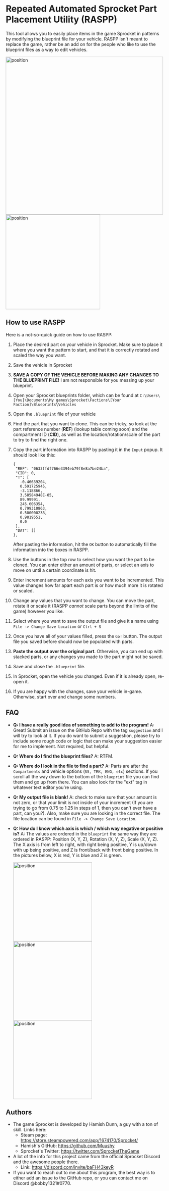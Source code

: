 # Repeated Automated Sprocket Part Placement Utility (RASPP)
This tool allows you to easily place items in the game Sprocket in patterns by modifying the blueprint file for your vehicle. RASPP isn't meant to replace the game, rather be an add on for the people who like to use the blueprint files as a way to edit vehicles.


<img src="https://user-images.githubusercontent.com/36699941/181866912-ce38f0ba-054c-4754-ac23-568f5764b45a.gif" alt="position" width="500"/><img src="https://user-images.githubusercontent.com/36699941/181866937-afd2a876-b9a7-44f1-afdc-48c028dbe5e3.png" alt="position" width="300"/>

## How to use RASPP
Here is a not-so-quick guide on how to use RASPP:

 1. Place the desired part on your vehicle in Sprocket. Make sure to place it where you want the pattern to start, and that it is correctly rotated and scaled the way you want.
 2. Save the vehicle in Sprocket
 3. **SAVE A COPY OF THE VEHICLE BEFORE MAKING ANY CHANGES TO THE BLUEPRINT FILE!** I am not responsible for you messing up your blueprint.
 4. Open your Sprocket blueprints folder, which can be found at `C:\Users\[You]\Documents\My games\Sprocket\Factions\[Your Faction]\Blueprints\Vehicles`
 5. Open the `.blueprint` file of your vehicle
 6. Find the part that you want to clone. This can be tricky, so look at the part reference number (**REF**) (lookup table coming soon) and the compartment ID (**CID**), as well as the location/rotation/scale of the part to try to find the right one.
 7. Copy the part information into RASPP by pasting it in the `Input` popup. It should look like this:
	 ```
	 {
      "REF": "0633ffdf766e3394eb79f8e8a7be24ba",
      "CID": 0,
      "T": [
        -0.46639204,
        0.591725945,
        -3.118866,
        3.58584948E-05,
        89.99991,
        245.606354,
        0.799310863,
        0.500000238,
        0.9819551,
        0.0
      ],
      "DAT": []
    }, 
    ```
    After pasting the information, hit the `OK` button to automatically fill the information into the boxes in RASPP.
    
8. Use the buttons in the top row to select how you want the part to be cloned. You can enter either an amount of parts, or select an axis to move on until a certain coordinate is hit. 
9. Enter increment amounts for each axis you want to be incremented. This value changes how far apart each part is or how much more it is rotated or scaled.
10. Change any values that you want to change. You can move the part, rotate it or scale it (RASPP *cannot* scale parts beyond the limits of the game) however you like. 
11. Select where you want to save the output file and give it a name using `File -> Change Save Location` or `Ctrl + S`
12. Once you have all of your values filled, press the `Go!` button. The output file you saved before should now be populated with parts.
13. **Paste the output over the original part**. Otherwise, you can end up with stacked parts, or any changes you made to the part might not be saved.
14. Save and close the `.blueprint` file. 
15. In Sprocket, open the vehicle you changed. Even if it is already open, re-open it.
16. If you are happy with the changes, save your vehicle in-game. Otherwise, start over and change some numbers.

## FAQ

 - **Q: I have a really good idea of something to add to the program!** A: Great! Submit an issue on the GitHub Repo with the tag `suggestion` and I will try to look at it. If you do want to submit a suggestion, please try to include some rough code or logic that can make your suggestion easier for me to implement. Not required, but helpful.
 - **Q: Where do I find the blueprint files?** A: RTFM.
 - **Q: Where do I look in the file to find a part?** A: Parts are after the `Compartments` and  vehicle options (`SS, TRK, ENG, etc`) sections. If you scroll all the way down to the bottom of the `blueprint` file you can find them and go up from there. You can also look for the "ext" tag in whatever text editor you're using.
 - **Q: My output file is blank!** A: check to make sure that your amount is not zero, or that your limit is not inside of your increment (If you are trying to go from 0.75 to 1.25 in steps of 1, then you can't ever have a part, can you?). Also, make sure you are looking in the correct file. The file location can be found in `File -> Change Save Location`.
 - **Q: How do I know which axis is which / which way negative or positive is?** A: The values are ordered in the `blueprint` the same way they are ordered in RASPP: Position (X, Y, Z), Rotation (X, Y, Z), Scale (X, Y, Z). The X axis is from left to right, with right being positive, Y is up/down with up being positive, and Z is front/back with front being positive.  In the pictures below, X is red, Y is blue and Z is green.
 
	<img src="https://user-images.githubusercontent.com/36699941/181866228-a537e6f9-32fc-44d1-bcb7-7e4e16f51806.png" alt="position" width="250"/>
	<img src="https://user-images.githubusercontent.com/36699941/181866229-a6299564-b33a-4168-84a8-a6465e387b85.png" alt="position" width="250"/>
	<img src="https://user-images.githubusercontent.com/36699941/181866232-b4dc5bab-c4fe-4344-aef5-6bffb1c91b26.png" alt="position" width="250"/>

## Authors

 - The game Sprocket is developed by Hamish Dunn, a guy with a ton of skill. Links here:
	 - Steam page: https://store.steampowered.com/app/1674170/Sprocket/
	 - Hamish's GitHub: https://github.com/Muushy
	 - Sprocket's Twitter: https://twitter.com/SprocketTheGame
 - A lot of the info for this project came from the official Sprocket Discord and the awesome people there. 
	 - Link: https://discord.com/invite/baFH43keyR
- If you want to reach out to me about this program, the best way is to either add an issue to the GitHub repo, or you can contact me on Discord @bobby1321#0770. 
